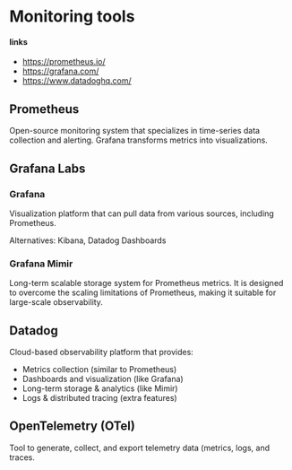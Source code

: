 # Monitoring tools

#### links 

- https://prometheus.io/
- https://grafana.com/
- https://www.datadoghq.com/

## Prometheus

Open-source monitoring system that specializes in time-series data collection and alerting. Grafana transforms metrics into visualizations.

## Grafana Labs

### Grafana

Visualization platform that can pull data from various sources, including Prometheus.

Alternatives: Kibana, Datadog Dashboards

### Grafana Mimir

Long-term scalable storage system for Prometheus metrics. It is designed to overcome the scaling limitations of Prometheus, making it suitable for large-scale observability.

## Datadog

Cloud-based observability platform that provides:
- Metrics collection (similar to Prometheus)
- Dashboards and visualization (like Grafana)
- Long-term storage & analytics (like Mimir)
- Logs & distributed tracing (extra features)

## OpenTelemetry (OTel)

Tool to generate, collect, and export telemetry data (metrics, logs, and traces.

